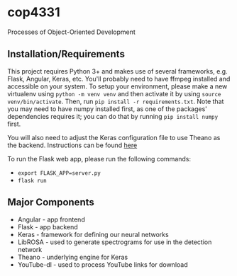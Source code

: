 # cop4331
Processes of Object-Oriented Development

## Installation/Requirements
This project requires Python 3+ and makes use of several frameworks, e.g. Flask, Angular, Keras, etc. You'll probably need to have ffmpeg installed and accessible on your system. To setup your environment, please make a new virtualenv using `python -m venv venv` and then activate it by using `source venv/bin/activate`. Then, run `pip install -r requirements.txt`. Note that you may need to have numpy installed first, as one of the packages' dependencies requires it; you can do that by running `pip install numpy` first.

You will also need to adjust the Keras configuration file to use Theano as the backend. Instructions can be found [here](https://keras.io/backend/#switching-from-one-backend-to-another)

To run the Flask web app, please run the following commands:
* `export FLASK_APP=server.py`
* `flask run`

## Major Components
* Angular - app frontend
* Flask - app backend
* Keras - framework for defining our neural networks
* LibROSA - used to generate spectrograms for use in the detection network
* Theano - underlying engine for Keras
* YouTube-dl - used to process YouTube links for download